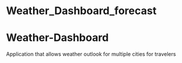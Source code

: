 # Weather_Dashboard_forecast
# Weather-Dashboard
Application that allows weather outlook for multiple cities for travelers
